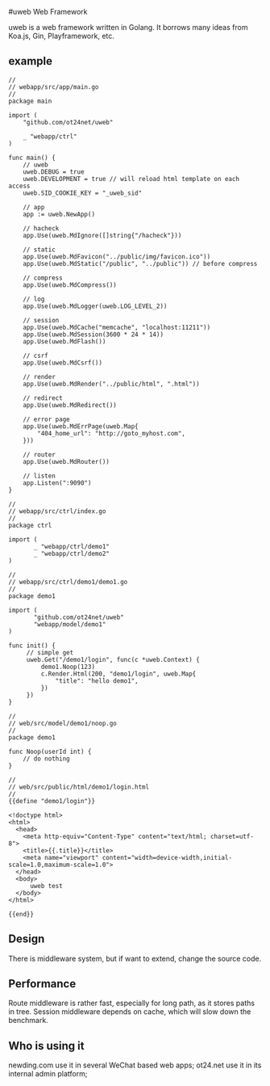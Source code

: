 #uweb Web Framework

uweb is a web framework written in Golang. 
It borrows many ideas from Koa.js, Gin, Playframework, etc.

## example
```
//
// webapp/src/app/main.go
// 
package main

import (
	"github.com/ot24net/uweb"
	
	_ "webapp/ctrl"
)

func main() {
	// uweb
	uweb.DEBUG = true
	uweb.DEVELOPMENT = true // will reload html template on each access
	uweb.SID_COOKIE_KEY = "_uweb_sid"

	// app
	app := uweb.NewApp()

	// hacheck
	app.Use(uweb.MdIgnore([]string{"/hacheck"}))

	// static
	app.Use(uweb.MdFavicon("../public/img/favicon.ico"))
	app.Use(uweb.MdStatic("/public", "../public")) // before compress

	// compress
	app.Use(uweb.MdCompress())

	// log
	app.Use(uweb.MdLogger(uweb.LOG_LEVEL_2))

	// session
	app.Use(uweb.MdCache("memcache", "localhost:11211"))
	app.Use(uweb.MdSession(3600 * 24 * 14))
	app.Use(uweb.MdFlash())

	// csrf
	app.Use(uweb.MdCsrf())

	// render
	app.Use(uweb.MdRender("../public/html", ".html"))

	// redirect
	app.Use(uweb.MdRedirect())

	// error page
	app.Use(uweb.MdErrPage(uweb.Map{
		"404_home_url": "http://goto_myhost.com",
	}))

	// router
	app.Use(uweb.MdRouter())

	// listen
	app.Listen(":9090")
}

//
// webapp/src/ctrl/index.go
//
package ctrl

import (
	   _ "webapp/ctrl/demo1"
	   _ "webapp/ctrl/demo2"
)

//
// webapp/src/ctrl/demo1/demo1.go
//
package demo1

import (
	   "github.com/ot24net/uweb"
	   "webapp/model/demo1"
)

func init() {
	 // simple get
	 uweb.Get("/demo1/login", func(c *uweb.Context) {
	     demo1.Noop(123)
	 	 c.Render.Html(200, "demo1/login", uweb.Map{
		     "title": "hello demo1",
		 })
	 })	
}

//
// web/src/model/demo1/noop.go
//
package demo1

func Noop(userId int) {
	// do nothing
}

//
// web/src/public/html/demo1/login.html
//
{{define "demo1/login"}}

<!doctype html>
<html>
  <head>
	<meta http-equiv="Content-Type" content="text/html; charset=utf-8">
	<title>{{.title}}</title>
	<meta name="viewport" content="width=device-width,initial-scale=1.0,maximum-scale=1.0">
  </head>
  <body>
      uweb test
  </body>
</html>

{{end}}

```

## Design
There is middleware system, but if want to extend, change the source code.

## Performance
Route middleware is rather fast, especially for long path, as it stores paths in tree. 
Session middleware depends on cache, which will slow down the benchmark.

## Who is using it
newding.com use it in several WeChat based web apps;
ot24.net use it in its internal admin platform;